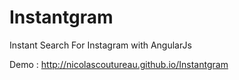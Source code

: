 # Instantgram
Instant Search For Instagram with AngularJs

Demo :  <a href="http://nicolascoutureau.github.io/Instantgram" target="_blank">http://nicolascoutureau.github.io/Instantgram</a>

